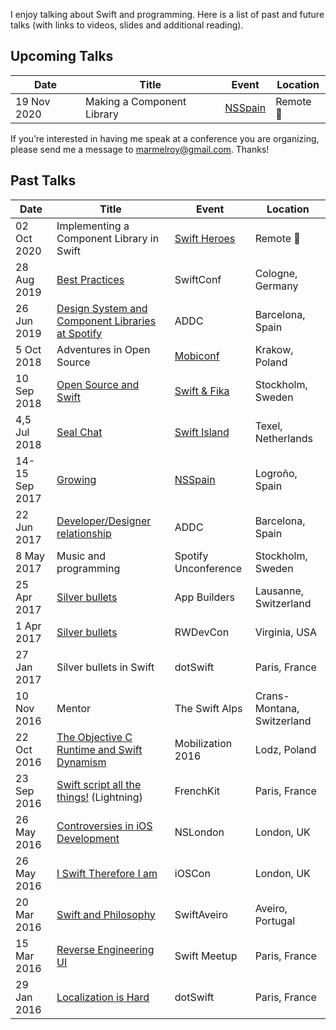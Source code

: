 I enjoy talking about Swift and programming. Here is a list of past and future talks (with links to videos, slides and additional reading). 

## Upcoming Talks

| Date        | Title | Event | Location |
| ----------- | ----- | ----- | -------- |
| 19 Nov 2020 | Making a Component Library | [NSSpain](https://www.nsspain.com) | Remote 🦠 |

If you’re interested in having me speak at a conference you are organizing, please send me a message to <marmelroy@gmail.com>. Thanks!

## Past Talks

| Date        | Title | Event | Location |
| ----------- | ----- | ----- | -------- |
| 02 Oct 2020 | Implementing a Component Library in Swift | [Swift Heroes](https://swiftheroes.com) | Remote 🦠 |
| 28 Aug 2019 | [Best Practices](https://www.youtube.com/watch?v=nIHfhPozB3k) | SwiftConf | Cologne, Germany |
| 26 Jun 2019 | [Design System and Component Libraries at Spotify](https://www.youtube.com/watch?v=ZgNuA9Ra9a0) | ADDC | Barcelona, Spain |
| 5 Oct 2018 | Adventures in Open Source | [Mobiconf](https://2018.mobiconf.org) | Krakow, Poland |
| 10 Sep 2018 | [Open Source and Swift](https://www.youtube.com/watch?v=Fj6iFCZ800U) | [Swift & Fika](http://www.swiftandfika.com) | Stockholm, Sweden |
| 4,5 Jul 2018 | [Seal Chat](https://github.com/SwiftIsland/SealChat) | [Swift Island](https://swiftisland.nl) | Texel, Netherlands |
| 14-15 Sep 2017 | [Growing](https://vimeo.com/235141627) | [NSSpain](https://2017.nsspain.com) | Logroño, Spain |
| 22 Jun 2017 | [Developer/Designer relationship](https://www.youtube.com/watch?v=yPtsoKpVIo0) | ADDC | Barcelona, Spain |
| 8 May 2017 | Music and programming | Spotify Unconference | Stockholm, Sweden |
| 25 Apr 2017 | [Silver bullets](https://www.youtube.com/watch?v=zUABfqFOb2Q) | App Builders | Lausanne, Switzerland |
| 1 Apr 2017 | [Silver bullets](https://www.raywenderlich.com/282-rwdevcon-2017-inspiration-talk-silver-bullets-and-hype-by-roy-marmelstein) | RWDevCon | Virginia, USA |
| 27 Jan 2017 | Silver bullets in Swift | dotSwift | Paris, France |
| 10 Nov 2016 | Mentor | The Swift Alps | Crans-Montana, Switzerland |
| 22 Oct 2016 | [The Objective C Runtime and Swift Dynamism](https://www.youtube.com/watch?v=HNE4ukOYfy8) | Mobilization 2016 | Lodz, Poland |
| 23 Sep 2016 | [Swift script all the things!](https://www.youtube.com/watch?v=KnzWG0oRYGE) (Lightning) | FrenchKit | Paris, France |
| 26 May 2016 | [Controversies in iOS Development](https://github.com/marmelroy/Talks/tree/master/2016/NSLondon) | NSLondon | London, UK |
| 26 May 2016 | [I Swift Therefore I am](https://github.com/marmelroy/Talks/tree/master/2016/iOS%20Con) | iOSCon | London, UK |
| 20 Mar 2016 | [Swift and Philosophy](https://www.youtube.com/watch?v=DmznMIe9Vfc) | SwiftAveiro | Aveiro, Portugal |
| 15 Mar 2016 | [Reverse Engineering UI](https://github.com/marmelroy/Talks/tree/master/2016/ParisSwift) | Swift Meetup | Paris, France |
| 29 Jan 2016 | [Localization is Hard](https://github.com/marmelroy/Talks/tree/master/2016/DotSwift) | dotSwift | Paris, France |
